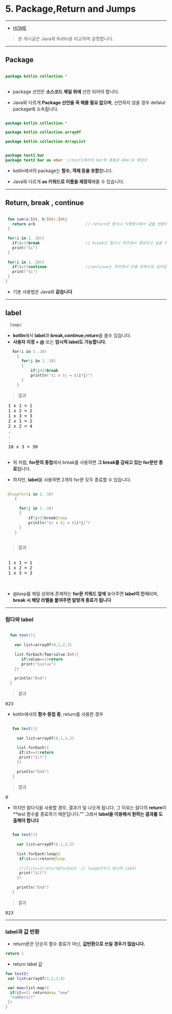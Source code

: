 # 5. Package,Return and Jumps
-------------

* [HOME](./README.md)

> 본 게시글은 Java와 Kotlin을 비교하며 설명합니다.

<hr>



## **Package**

 ``` kotlin

package kotlin.collection.*
  
 ```

  * package 선언은 **소스코드 제일 위에** 선언 되어야 합니다.
  
  * Java와 다르게 **Package 선언을 꼭 해줄 필요 없으며**, 선언하지 않을 경우 defalut package에 소속됩니다.
  
 
 ``` kotlin
 
 package kotlin.collection.*
 
 package kotlin.collection.arrayOf
 
 package kotlin.collection.ArrayList
 
 
 package test1.bar
 package test2.bar as ebar  //test1에서의 bar와 충돌로 ebar로 재정의
 
 ```
  * kotlin에서의 package는 **함수, 객체 등을 포함**합니다.
  
  * Java와 다르게 **as 키워드로 이름을 재정의**해줄 수 있습니다.
   
<hr>

## Return, break , continue

 ``` kotlin

  fun sum(a:Int, b:Int):Int{
    return a+b                      // return은 함수나 익명함수에서 값을 반환하거나 종료할 때
  }
  
  for(i in 1..10){
    if(i>3)break                    // break는 함수나 루프에서 종료하고 싶을 때
    print("$i")
  }
  
  for(i in 1..10){
    if(i<3)continue                 //continue는 루프에서 다음 반복으로 넘어갈 때
    print("$i")
  }
 }
 ```
 
  * 기본 사용법은 Java와 **같습니다**
 
 <hr>
 
## label
  
 ```kotlin
   loop@
 ```
  * **kotlin**에서 **label**과 **break,continue,return**을 쓸수 있습니다.
  * **사용자 지정 + @** 또는 **암시적 label도 가능합니다.**
  
```kotlin
   for(i in 1..10)
     {
       for(j in 1..10)
       {
           if(j>3)break
           println("$i x $j = ${i*j}")
       }
     }
```
 > 결과
 <pre>
 1 x 1 = 1
 1 x 2 = 2
 1 x 3 = 3
 2 x 1 = 2
 2 x 2 = 4
 .
 .
 .
 10 x 3 = 30
 </pre>


  * 위 처럼, **for문의 중첩**에서 break를 사용하면 **그 break를 감싸고 있는 for문만 종료**됩니다.
  
  * 하지만, **label**을 사용하면 2개의 for문 모두 종료할 수 있습니다.
  
  
  
  
 ``` kotlin
  
  @loopfor(i in 1..10)
     {
     
       for(j in 1..10)
       {
           if(j>3)break@loop
           println("$i x $j = ${i*j}")
       }
     }
  
 ```
>결과 
 <pre>
 
 1 x 1 = 1
 1 x 2 = 2 
 1 x 3 = 3
 
 </pre>
 
 * @loop를 제일 상위에 존재하는 **for문 키워드 앞에** 놓아주면 **label이 인식**되며, **break 시 해당 라벨을 붙여주면 알맞게 종료가 됩니다**
 
 <hr>
 
### 람다와 label
  
 ``` kotlin
   
   fun test(){
     
     var list=arrayOf(0,1,2,3)
    
     list.forEach(fun(value:Int){
        if(value==1)return
        print("$value")
     })
    
     println("End")
   }
 ```
> 결과
<pre>
023
</pre>

* kotlin에서의 **함수 중첩 중**, return를 사용한 경우 

``` kotlin
   
   fun test(){
     
     var list=arrayOf(0,1,2,3)
    
     list.forEach({
      if(it==1)return
      print("$it")
     })
    
     println("End")
   }
 ```
> 결과
<pre>
0
</pre>

* 하지만 람다식을 사용할 경우, 결과가 덜 나오게 됩니다. 그 이유는 람다의 **return**이 **test 함수를 종료하기 때문입니다.""
  그래서 **label을 이용해서 원하는 결과를 도출해야 합니다**
  
``` kotlin
   
   fun test(){
     
     var list=arrayOf(0,1,2,3)
    
     list.forEach(loop@{
      if(it==1)return@loop
      
      //if(it==1)return@forEach  // loop@지우고 암시적 label
      print("$it")
     })
    
     println("End")
   }
 ```
> 결과
<pre>
023
</pre>  

<hr>

### label과 값 반환

* return문은 단순히 함수 종료가 아닌, **값반환으로 쓰일 경우가 많습니다.**

```kotlin
return 1
```

* return label 값

```kotlin
fun test2{
 var list=arrayOf(1,2,3,4)

 var max=list.map({
  if(it==1) return@map "one"
  "number$it"
 })
}
```
